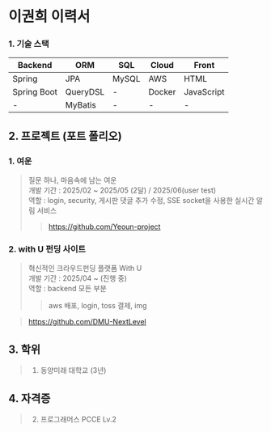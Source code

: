 # 이권희 이력서
 
### 1. 기술 스택

| **Backend**   | **ORM**       | **SQL** | **Cloud** | **Front**     |
|---------------|---------------|---------|-----------|---------------|
| Spring        | JPA           | MySQL   | AWS       | HTML          |
| Spring Boot   | QueryDSL      | -       | Docker    | JavaScript    |
| -             | MyBatis       | -       | -         | -             |

## 2. 프로젝트 (포트 폴리오)
### 1. 여운  
> 질문 하나, 마음속에 남는 여운  
> 개발 기간 : 2025/02 ~ 2025/05 (2달) / 2025/06(user test)  
> 역할 : login, security, 게시판 댓글 추가 수정, SSE socket을 사용한 실시간 알림 서비스  
>> https://github.com/Yeoun-project  
### 2. with U 펀딩 사이트    
> 혁신적인 크라우드펀딩 플랫폼 With U  
> 개발 기간 : 2025/04 ~ (진행 중)  
> 역할 : backend 모든 부분  
>> aws 배포, login, toss 결제, img
  
> https://github.com/DMU-NextLevel

## 3. 학위
> 1. 동양미래 대학교 (3년)

## 4. 자격증
> 2. 프로그래머스 PCCE Lv.2
